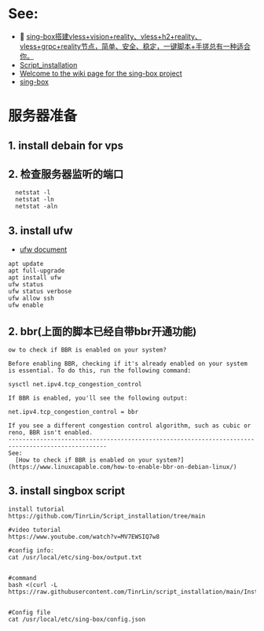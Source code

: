 # See:
 - 🤎 [sing-box搭建vless+vision+reality、vless+h2+reality、vless+grpc+reality节点，简单、安全、稳定，一键脚本+手搓总有一种适合你。](https://www.youtube.com/watch?v=MV7EWSIQ7w8)
 - [Script_installation](https://github.com/TinrLin/Script_installation)
 - [Welcome to the wiki page for the sing-box project](https://sing-box.sagernet.org/)
 - [sing-box ](https://github.com/SagerNet/sing-box)

# 服务器准备
## 1. install debain for vps
## 2. 检查服务器监听的端口
```
  netstat -l
  netstat -ln
  netstat -aln 
```
## 3. install ufw
- [ufw document](https://help.ubuntu.com/community/UFW)
```
apt update
apt full-upgrade
apt install ufw
ufw status
ufw status verbose
ufw allow ssh
ufw enable
```


## 2. bbr(上面的脚本已经自带bbr开通功能)
```
ow to check if BBR is enabled on your system?

Before enabling BBR, checking if it's already enabled on your system is essential. To do this, run the following command:

sysctl net.ipv4.tcp_congestion_control

If BBR is enabled, you'll see the following output:

net.ipv4.tcp_congestion_control = bbr

If you see a different congestion control algorithm, such as cubic or reno, BBR isn't enabled.
--------------------------------------------------------------------------------------------------
See: 
  [How to check if BBR is enabled on your system?](https://www.linuxcapable.com/how-to-enable-bbr-on-debian-linux/)
```

 ## 3. install singbox script
```
install tutorial
https://github.com/TinrLin/Script_installation/tree/main

#video tutorial
https://www.youtube.com/watch?v=MV7EWSIQ7w8

#config info:
cat /usr/local/etc/sing-box/output.txt


#command
bash <(curl -L https://raw.githubusercontent.com/TinrLin/script_installation/main/Install.sh)


#Config file
cat /usr/local/etc/sing-box/config.json
```

 
